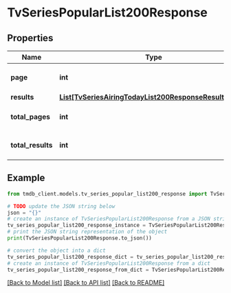 # TvSeriesPopularList200Response


## Properties

Name | Type | Description | Notes
------------ | ------------- | ------------- | -------------
**page** | **int** |  | [optional] [default to 0]
**results** | [**List[TvSeriesAiringTodayList200ResponseResultsInner]**](TvSeriesAiringTodayList200ResponseResultsInner.md) |  | [optional] 
**total_pages** | **int** |  | [optional] [default to 0]
**total_results** | **int** |  | [optional] [default to 0]

## Example

```python
from tmdb_client.models.tv_series_popular_list200_response import TvSeriesPopularList200Response

# TODO update the JSON string below
json = "{}"
# create an instance of TvSeriesPopularList200Response from a JSON string
tv_series_popular_list200_response_instance = TvSeriesPopularList200Response.from_json(json)
# print the JSON string representation of the object
print(TvSeriesPopularList200Response.to_json())

# convert the object into a dict
tv_series_popular_list200_response_dict = tv_series_popular_list200_response_instance.to_dict()
# create an instance of TvSeriesPopularList200Response from a dict
tv_series_popular_list200_response_from_dict = TvSeriesPopularList200Response.from_dict(tv_series_popular_list200_response_dict)
```
[[Back to Model list]](../README.md#documentation-for-models) [[Back to API list]](../README.md#documentation-for-api-endpoints) [[Back to README]](../README.md)


